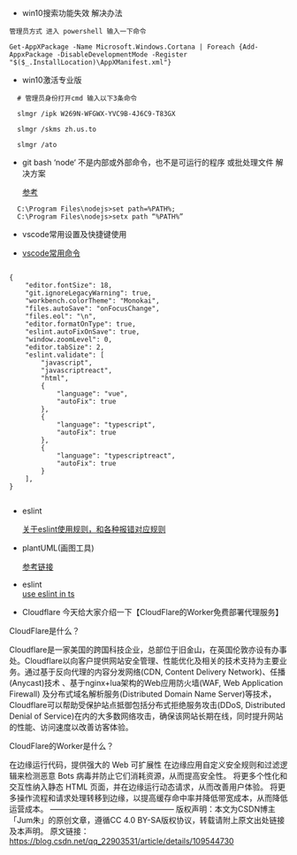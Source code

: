 <!--
 * @Author: zhangshipeng
 * @Description: 
 * @Date: 2021-01-04 13:53:08
 * @LastEditTime: 2021-01-15 11:50:18
-->


+ win10搜索功能失效 解决办法
```
管理员方式 进入 powershell 输入一下命令

Get-AppXPackage -Name Microsoft.Windows.Cortana | Foreach {Add-AppxPackage -DisableDevelopmentMode -Register "$($_.InstallLocation)\AppXManifest.xml"}

```
+ win10激活专业版

```
  # 管理员身份打开cmd 输入以下3条命令
  
  slmgr /ipk W269N-WFGWX-YVC9B-4J6C9-T83GX

  slmgr /skms zh.us.to

  slmgr /ato
```

+ git bash ‘node‘ 不是内部或外部命令，也不是可运行的程序 或批处理文件 解决方案

   [参考](https://blog.csdn.net/m0_37613019/article/details/108316113)
   
```
  C:\Program Files\nodejs>set path=%PATH%;
  C:\Program Files\nodejs>setx path “%PATH%”

```

+ vscode常用设置及快捷键使用

 - [vscode常用命令](https://blog.csdn.net/lhq186/article/details/78472081)

```
 
{
    "editor.fontSize": 18,
    "git.ignoreLegacyWarning": true,
    "workbench.colorTheme": "Monokai",
    "files.autoSave": "onFocusChange",
    "files.eol": "\n",
    "editor.formatOnType": true,
    "eslint.autoFixOnSave": true,
    "window.zoomLevel": 0,
    "editor.tabSize": 2,
    "eslint.validate": [
        "javascript",
        "javascriptreact",
        "html",
        {
            "language": "vue",
            "autoFix": true
        },
        {
            "language": "typescript",
            "autoFix": true
        },
        {
            "language": "typescriptreact",
            "autoFix": true
        }
    ],
}


```

+ eslint  

  [关于eslint使用规则，和各种报错对应规则](https://www.jianshu.com/p/421c66111c06)

+ plantUML(画图工具)

  [参考链接](https://ephen.me/2017/VSCode_PlantUML/)

+ eslint  
  [use eslint in ts](https://segmentfault.com/a/1190000019661168)

+ Cloudflare
今天给大家介绍一下【CloudFlare的Worker免费部署代理服务】

CloudFlare是什么？

Cloudflare是一家美国的跨国科技企业，总部位于旧金山，在英国伦敦亦设有办事处。Cloudflare以向客户提供网站安全管理、性能优化及相关的技术支持为主要业务。通过基于反向代理的内容分发网络(CDN, Content Delivery Network)、任播(Anycast)技术  、基于nginx+lua架构的Web应用防火墙(WAF, Web Application Firewall)  及分布式域名解析服务(Distributed Domain Name Server)等技术，Cloudflare可以帮助受保护站点抵御包括分布式拒绝服务攻击(DDoS, Distributed Denial of Service)在内的大多数网络攻击，确保该网站长期在线，同时提升网站的性能、访问速度以改善访客体验。

CloudFlare的Worker是什么？

在边缘运行代码，提供强大的 Web 可扩展性
在边缘应用自定义安全规则和过滤逻辑来检测恶意 Bots 病毒并防止它们消耗资源，从而提高安全性。
将更多个性化和交互性纳入静态 HTML 页面，并在边缘运行动态请求，从而改善用户体验。
将更多操作流程和请求处理转移到边缘，以提高缓存命中率并降低带宽成本，从而降低运营成本。
————————————————
版权声明：本文为CSDN博主「Jum朱」的原创文章，遵循CC 4.0 BY-SA版权协议，转载请附上原文出处链接及本声明。
原文链接：https://blog.csdn.net/qq_22903531/article/details/109544730
